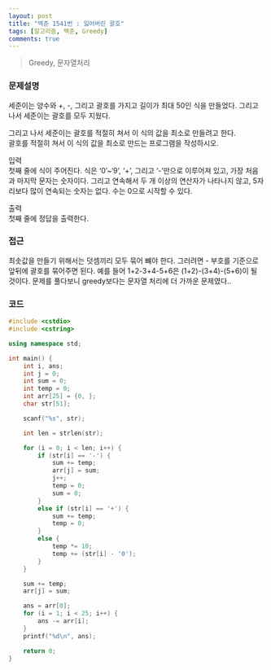 ```yaml
---
layout: post
title: "백준 1541번 : 잃어버린 괄호"
tags: [알고리즘, 백준, Greedy]
comments: true
---
```


> Greedy, 문자열처리  

### 문제설명  
세준이는 양수와 +, -, 그리고 괄호를 가지고 길이가 최대 50인 식을 만들었다. 그리고 나서 세준이는 괄호를 모두 지웠다.  

그리고 나서 세준이는 괄호를 적절히 쳐서 이 식의 값을 최소로 만들려고 한다.  
괄호를 적절히 쳐서 이 식의 값을 최소로 만드는 프로그램을 작성하시오.  

입력  
첫째 줄에 식이 주어진다. 식은 ‘0’~‘9’, ‘+’, 그리고 ‘-’만으로 이루어져 있고, 가장 처음과 마지막 문자는 숫자이다. 그리고 연속해서 두 개 이상의 연산자가 나타나지 않고, 5자리보다 많이 연속되는 숫자는 없다. 수는 0으로 시작할 수 있다.  

출력  
첫째 줄에 정답을 출력한다.  

### 접근  
최솟값을 만들기 위해서는 덧셈끼리 모두 묶어 뺴야 한다. 그러려면 - 부호를 기준으로 앞뒤에 괄호를 묶어주면 된다. 예를 들어 1+2-3+4-5+6은 (1+2)-(3+4)-(5+6)이 될 것이다. 문제를 풀다보니 greedy보다는 문자열 처리에 더 가까운 문제였다..  

### 코드  
~~~c++
#include <cstdio>
#include <cstring>

using namespace std;

int main() {
    int i, ans;
    int j = 0;
    int sum = 0;
    int temp = 0;
    int arr[25] = {0, };
    char str[51];

    scanf("%s", str);

    int len = strlen(str);

    for (i = 0; i < len; i++) {
        if (str[i] == '-') {
            sum += temp;
            arr[j] = sum;
            j++;
            temp = 0;
            sum = 0;
        }
        else if (str[i] == '+') {
            sum += temp;
            temp = 0;
        }
        else {
            temp *= 10;
            temp += (str[i] - '0');
        }
    }

    sum += temp;
    arr[j] = sum;

    ans = arr[0];
    for (i = 1; i < 25; i++) {
        ans -= arr[i];
    }
    printf("%d\n", ans);

    return 0;
}
~~~